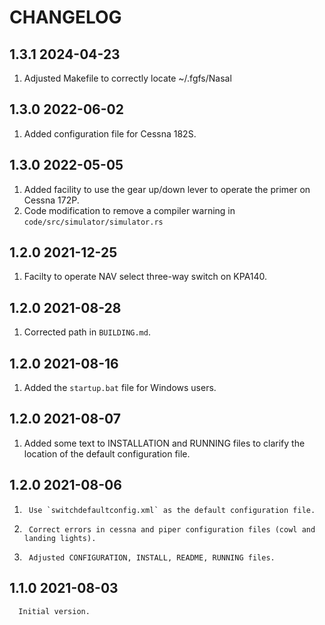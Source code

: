 # CHANGELOG

## 1.3.1 2024-04-23

1.	Adjusted Makefile to correctly locate ~/.fgfs/Nasal

## 1.3.0 2022-06-02

1.  Added configuration file for Cessna 182S.
 
## 1.3.0 2022-05-05

1.	Added facility to use the gear up/down lever to operate the primer on Cessna 172P.
2.	Code modification to remove a compiler warning in `code/src/simulator/simulator.rs`

## 1.2.0 2021-12-25 

1. Facilty to operate NAV select three-way switch on KPA140.

## 1.2.0 2021-08-28

1.    Corrected path in `BUILDING.md`.

## 1.2.0 2021-08-16

1.	Added the `startup.bat` file for Windows users.

## 1.2.0 2021-08-07

1.	Added some text to INSTALLATION and RUNNING files to clarify the location of the default configuration file.

## 1.2.0 2021-08-06 

1.      Use `switchdefaultconfig.xml` as the default configuration file.
2.      Correct errors in cessna and piper configuration files (cowl and landing lights).
3.      Adjusted CONFIGURATION, INSTALL, README, RUNNING files.


## 1.1.0 2021-08-03
      Initial version.
